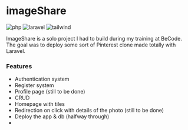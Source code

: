 # imageShare

![php]( 	https://img.shields.io/badge/PHP-777BB4?style=for-the-badge&logo=php&logoColor=white)
![laravel](https://img.shields.io/badge/Laravel-FF2D20?style=for-the-badge&logo=laravel&logoColor=white) 
![tailwind](https://img.shields.io/badge/Tailwind_CSS-38B2AC?style=for-the-badge&logo=tailwind-css&logoColor=white)

ImageShare is a solo project I had to build during my training at BeCode. The goal was to deploy some sort of Pinterest clone made totally with Laravel. 


### Features

- Authentication system 
- Register system 
- Profile page (still to be done)
- CRUD
- Homepage with tiles
- Redirection on click with details of the photo (still to be done)
- Deploy the app & db (halfway through)
- 
